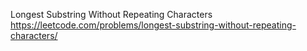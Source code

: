 Longest Substring Without Repeating Characters
https://leetcode.com/problems/longest-substring-without-repeating-characters/
